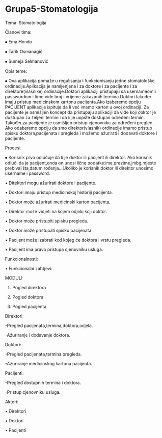# Grupa5-Stomatologija

Tema: Stomatologija

Članovi tima:

⦁	Ema Hondo

⦁	Tarik Osmanagić

⦁	Sumeja Selmanović




Opis teme:

⦁	Ova aplikacija pomaže u regulisanju i funkcionisanju jedne stomatološke ordinacije.Aplikacija je namijenjena i za doktore i za pacijente i za direktore(vlasnike) ordinacije.Doktori aplikaciji pristupaju sa usernameom i passwordom i time vide broj i vrijeme zakazanih termina.Doktori također imaju pristup medicinskom kartonu pacijenta.Ako izaberemo opciju PACIJENT aplikacija ispituje da li već imamo karton u ovoj ordinaciji. Za pacijente je osmišljen koncept da pristupaju aplikaciji da vide koji doktor je dostupan za željeni termin i da li je uopšte dostupan određeni termin. Također,za pacijente je osmišljen pristup cjenovniku za određeni pregled. Ako odaberemo opciju da smo direktor(vlasnik) ordinacije imamo pristup spisku doktora,pacijenata i pregleda i možemo ažurirati i dodavati doktore i pacijente.

Procesi:

⦁	Korisnik prvo odlučuje da li je doktor ili pacijent ili direktor. Ako korisnik odluči da je pacijent,onda on unosi lične podatke:ime,prezime,jmbg,mjesto prebivališta,datum rođenja...Ukoliko je korisnik doktor ili direktor unosimo username i password.

•	Direktori mogu ažurirati doktore i pacijente.

•	Doktori imaju pristup medicinskoj historiji pacijenta.

•	Doktor može ažurirati medicinski karton pacijenta.

•	Direktor može vidjeti na kojem odjelu koji doktor.

•	Doktor može pristupiti spisku pregleda.

•	Doktor može pristupati spisku pacijenata.

•	Pacijent može izabrati kod kojeg će doktora i vrstu pregleda.

•	Pacijent ima pravo pristupa cjenovniku usluga.

Funkcionalnosti:

•	Funkcionalni zahtjevi:

MODULI:

1.	Pogled direktora

2.	Pogled doktora

3.	Pogled pacijenta

Direktori:

-Pregled pacijenata,termina,doktora,odjela.

-Ažuriranje i dodavanje doktora.


Doktori:

-Pregled pacijenata,termina pregleda.

-Ažuriranje medicinskog kartona pacijenta.


Pacijenti:

-Pregled dostupnih termina i doktora.

-Pristup cjenovniku usluga.


Akteri:

•	Direktori

•	Doktori

•	Pacijenti






